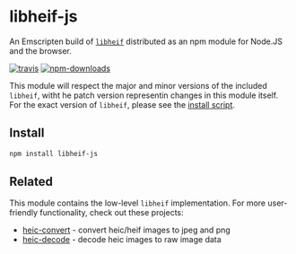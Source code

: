 # libheif-js

An Emscripten build of [`libheif`](https://github.com/strukturag/libheif) distributed as an npm module for Node.JS and the browser.

[![travis][travis.svg]][travis.link]
[![npm-downloads][npm-downloads.svg]][npm.link]

[travis.svg]: https://travis-ci.com/catdad-experiments/libheif-js.svg?branch=master
[travis.link]: https://travis-ci.com/catdad-experiments/libheif-js
[npm-downloads.svg]: https://img.shields.io/npm/dm/libheif-js.svg
[npm.link]: https://www.npmjs.com/package/libheif-js

This module will respect the major and minor versions of the included `libheif`, witht he patch version representin changes in this module itself. For the exact version of `libheif`, please see the [install script](scripts/install.js).

## Install

```bash
npm install libheif-js
```

## Related

This module contains the low-level `libheif` implementation. For more user-friendly functionality, check out these projects:

* [heic-convert](https://github.com/catdad-experiments/heic-convert) - convert heic/heif images to jpeg and png
* [heic-decode](https://github.com/catdad-experiments/heic-decode) - decode heic images to raw image data
